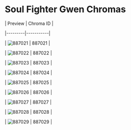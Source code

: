 # Soul Fighter Gwen Chromas


| Preview | Chroma ID |

|---------|-----------|

| ![887021](https://raw.communitydragon.org/latest/plugins/rcp-be-lol-game-data/global/default/v1/champion-chroma-images/887/887021.png) | 887021 |

| ![887022](https://raw.communitydragon.org/latest/plugins/rcp-be-lol-game-data/global/default/v1/champion-chroma-images/887/887022.png) | 887022 |

| ![887023](https://raw.communitydragon.org/latest/plugins/rcp-be-lol-game-data/global/default/v1/champion-chroma-images/887/887023.png) | 887023 |

| ![887024](https://raw.communitydragon.org/latest/plugins/rcp-be-lol-game-data/global/default/v1/champion-chroma-images/887/887024.png) | 887024 |

| ![887025](https://raw.communitydragon.org/latest/plugins/rcp-be-lol-game-data/global/default/v1/champion-chroma-images/887/887025.png) | 887025 |

| ![887026](https://raw.communitydragon.org/latest/plugins/rcp-be-lol-game-data/global/default/v1/champion-chroma-images/887/887026.png) | 887026 |

| ![887027](https://raw.communitydragon.org/latest/plugins/rcp-be-lol-game-data/global/default/v1/champion-chroma-images/887/887027.png) | 887027 |

| ![887028](https://raw.communitydragon.org/latest/plugins/rcp-be-lol-game-data/global/default/v1/champion-chroma-images/887/887028.png) | 887028 |

| ![887029](https://raw.communitydragon.org/latest/plugins/rcp-be-lol-game-data/global/default/v1/champion-chroma-images/887/887029.png) | 887029 |